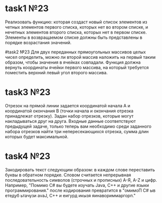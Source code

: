 # task1 №23
Реализовать функцию:
которая создаст новый список элементов из четных элементов первого списка, которых нет во втором списке, и нечетных элементов второго списка, которых нет в первом списке. Элементы в возвращаемом списке должны быть представлены в порядке возрастания значений.

#task2 №23
Для двух переданных прямоугольных массивов целых чисел определить, можно ли второй массив наложить на первый таким образом, чтобы значения в ячейках совпадали.
Функция должна вернуть координаты ячейки первого массива, на который требуется поместить верхний левый угол второго массива.

# task3 №23
Отрезок на прямой линии задается координатой начала A и координатой окончания B (точки начала и окончания отрезка принадлежат отрезку). Задан набор отрезков, которые могут накладываться друг на друга. 
Входные данные соответствуют предыдущей задаче, только теперь вам необходимо среди заданного набора отрезков найти три непересекающихся отрезка, сумма длин которых будет максимальной.

# task4 №23
Закодировать текст следующим образом: в каждом слове переставить буквы в обратном порядке. Словом считается непрерывная последовательность символов (строчных и прописных) А-Я, A-Z и цифр. Например, "Помимо C# вы будете изучать Java, C++ и другие языки программирования." после кодирования превратится в "омимоП C# ыв етедуб ьтачузи avaJ, C++ и еигурд икызя яинавориммаргорп."
